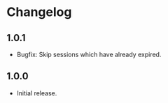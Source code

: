 # Changelog

## 1.0.1

* Bugfix: Skip sessions which have already expired.

## 1.0.0

* Initial release.